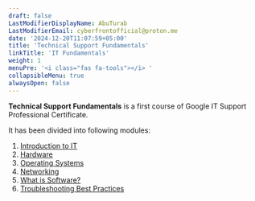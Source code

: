 ```yaml
---
draft: false
LastModifierDisplayName: AbuTurab
LastModifierEmail: cyberfrontofficial@proton.me
date: '2024-12-20T11:07:59+05:00'
title: 'Technical Support Fundamentals'
linkTitle: 'IT Fundamentals'
weight: 1
menuPre: '<i class="fas fa-tools"></i> '
collapsibleMenu: true
alwaysOpen: false
---
```


**Technical Support Fundamentals** is a first course of Google IT Support Professional Certificate.

It has been divided into following modules:

1. [Introduction to IT](/it-fundamentals/google-it-support/technical-support-fundamentals/introduction-to-it/)
2. [Hardware](/it-fundamentals/google-it-support/technical-support-fundamentals/hardware/)
3. [Operating Systems](/it-fundamentals/google-it-support/technical-support-fundamentals/operating-system/)
4. [Networking](/it-fundamentals/google-it-support/technical-support-fundamentals/networking/)
5. [What is Software?](/it-fundamentals/google-it-support/technical-support-fundamentals/software/)
6. [Troubleshooting Best Practices](/it-fundamentals/google-it-support/technical-support-fundamentals/troubleshooting/)
